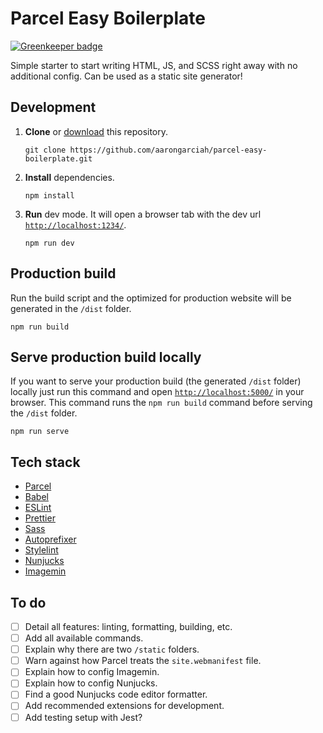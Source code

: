# Parcel Easy Boilerplate

[![Greenkeeper badge](https://badges.greenkeeper.io/aarongarciah/parcel-easy-boilerplate.svg)](https://greenkeeper.io/)

Simple starter to start writing HTML, JS, and SCSS right away with no additional config. Can be used as a static site generator!

## Development

1. **Clone** or [download](https://github.com/aarongarciah/parcel-easy-boilerplate/archive/master.zip) this repository.

   ```
   git clone https://github.com/aarongarciah/parcel-easy-boilerplate.git
   ```

2. **Install** dependencies.

   ```
   npm install
   ```

3. **Run** dev mode. It will open a browser tab with the dev url [`http://localhost:1234/`](http://localhost:1234/).

   ```
   npm run dev
   ```

## Production build

Run the build script and the optimized for production website will be generated in the `/dist` folder.

```
npm run build
```

## Serve production build locally

If you want to serve your production build (the generated `/dist` folder) locally just run this command and open [`http://localhost:5000/`](http://localhost:5000/) in your browser. This command runs the `npm run build` command before serving the `/dist` folder.

```
npm run serve
```

## Tech stack

- [Parcel](https://parceljs.org/)
- [Babel](https://babeljs.io/)
- [ESLint](https://eslint.org/)
- [Prettier](https://prettier.io/)
- [Sass](https://sass-lang.com/)
- [Autoprefixer](https://github.com/postcss/autoprefixer)
- [Stylelint](https://stylelint.io/)
- [Nunjucks](https://mozilla.github.io/nunjucks/)
- [Imagemin](https://github.com/imagemin/imagemin)

## To do

- [ ] Detail all features: linting, formatting, building, etc.
- [ ] Add all available commands.
- [ ] Explain why there are two `/static` folders.
- [ ] Warn against how Parcel treats the `site.webmanifest` file.
- [ ] Explain how to config Imagemin.
- [ ] Explain how to config Nunjucks.
- [ ] Find a good Nunjucks code editor formatter.
- [ ] Add recommended extensions for development.
- [ ] Add testing setup with Jest?
